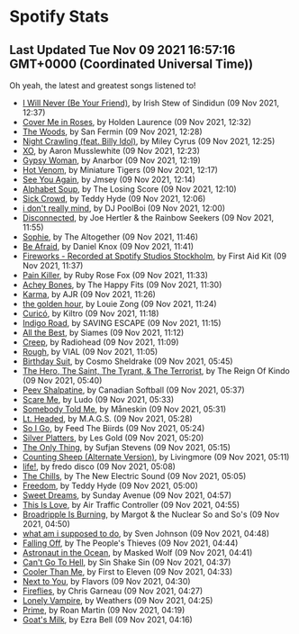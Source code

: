 
# Spotify Stats
## Last Updated Tue Nov 09 2021 16:57:16 GMT+0000 (Coordinated Universal Time))

Oh yeah, the latest and greatest songs listened to!

- [I Will Never (Be Your Friend)](https://www.last.fm/music/Irish+Stew+of+Sindidun/_/I+Will+Never+(Be+Your+Friend)), by Irish Stew of Sindidun (09 Nov 2021, 12:37)
- [Cover Me in Roses](https://www.last.fm/music/Holden+Laurence/_/Cover+Me+in+Roses), by Holden Laurence (09 Nov 2021, 12:32)
- [The Woods](https://www.last.fm/music/San+Fermin/_/The+Woods), by San Fermin (09 Nov 2021, 12:28)
- [Night Crawling (feat. Billy Idol)](https://www.last.fm/music/Miley+Cyrus/_/Night+Crawling+(feat.+Billy+Idol)), by Miley Cyrus (09 Nov 2021, 12:25)
- [XO](https://www.last.fm/music/Aaron+Musslewhite/_/XO), by Aaron Musslewhite (09 Nov 2021, 12:23)
- [Gypsy Woman](https://www.last.fm/music/Anarbor/_/Gypsy+Woman), by Anarbor (09 Nov 2021, 12:19)
- [Hot Venom](https://www.last.fm/music/Miniature+Tigers/_/Hot+Venom), by Miniature Tigers (09 Nov 2021, 12:17)
- [See You Again](https://www.last.fm/music/Jmsey/_/See+You+Again), by Jmsey (09 Nov 2021, 12:14)
- [Alphabet Soup](https://www.last.fm/music/The+Losing+Score/_/Alphabet+Soup), by The Losing Score (09 Nov 2021, 12:10)
- [Sick Crowd](https://www.last.fm/music/Teddy+Hyde/_/Sick+Crowd), by Teddy Hyde (09 Nov 2021, 12:06)
- [i don't really mind](https://www.last.fm/music/DJ+PoolBoi/_/i+don%27t+really+mind), by DJ PoolBoi (09 Nov 2021, 12:00)
- [Disconnected](https://www.last.fm/music/Joe+Hertler+&+the+Rainbow+Seekers/_/Disconnected), by Joe Hertler & the Rainbow Seekers (09 Nov 2021, 11:55)
- [Sophie](https://www.last.fm/music/The+Altogether/_/Sophie), by The Altogether (09 Nov 2021, 11:46)
- [Be Afraid](https://www.last.fm/music/Daniel+Knox/_/Be+Afraid), by Daniel Knox (09 Nov 2021, 11:41)
- [Fireworks - Recorded at Spotify Studios Stockholm](https://www.last.fm/music/First+Aid+Kit/_/Fireworks+-+Recorded+at+Spotify+Studios+Stockholm), by First Aid Kit (09 Nov 2021, 11:37)
- [Pain Killer](https://www.last.fm/music/Ruby+Rose+Fox/_/Pain+Killer), by Ruby Rose Fox (09 Nov 2021, 11:33)
- [Achey Bones](https://www.last.fm/music/The+Happy+Fits/_/Achey+Bones), by The Happy Fits (09 Nov 2021, 11:30)
- [Karma](https://www.last.fm/music/AJR/_/Karma), by AJR (09 Nov 2021, 11:26)
- [the golden hour](https://www.last.fm/music/Louie+Zong/_/the+golden+hour), by Louie Zong (09 Nov 2021, 11:24)
- [Curicó](https://www.last.fm/music/Kiltro/_/Curic%C3%B3), by Kiltro (09 Nov 2021, 11:18)
- [Indigo Road](https://www.last.fm/music/SAVING+ESCAPE/_/Indigo+Road), by SAVING ESCAPE (09 Nov 2021, 11:15)
- [All the Best](https://www.last.fm/music/Siames/_/All+the+Best), by Siames (09 Nov 2021, 11:12)
- [Creep](https://www.last.fm/music/Radiohead/_/Creep), by Radiohead (09 Nov 2021, 11:09)
- [Rough](https://www.last.fm/music/VIAL/_/Rough), by VIAL (09 Nov 2021, 11:05)
- [Birthday Suit](https://www.last.fm/music/Cosmo+Sheldrake/_/Birthday+Suit), by Cosmo Sheldrake (09 Nov 2021, 05:45)
- [The Hero, The Saint, The Tyrant, & The Terrorist](https://www.last.fm/music/The+Reign+Of+Kindo/_/The+Hero,+The+Saint,+The+Tyrant,+&+The+Terrorist), by The Reign Of Kindo (09 Nov 2021, 05:40)
- [Peev Shalpatine](https://www.last.fm/music/Canadian+Softball/_/Peev+Shalpatine), by Canadian Softball (09 Nov 2021, 05:37)
- [Scare Me](https://www.last.fm/music/Ludo/_/Scare+Me), by Ludo (09 Nov 2021, 05:33)
- [Somebody Told Me](https://www.last.fm/music/M%C3%A5neskin/_/Somebody+Told+Me), by Måneskin (09 Nov 2021, 05:31)
- [Lt. Headed](https://www.last.fm/music/M.A.G.S./_/Lt.+Headed), by M.A.G.S. (09 Nov 2021, 05:28)
- [So I Go](https://www.last.fm/music/Feed+The+Biirds/_/So+I+Go), by Feed The Biirds (09 Nov 2021, 05:24)
- [Silver Platters](https://www.last.fm/music/Les+Gold/_/Silver+Platters), by Les Gold (09 Nov 2021, 05:20)
- [The Only Thing](https://www.last.fm/music/Sufjan+Stevens/_/The+Only+Thing), by Sufjan Stevens (09 Nov 2021, 05:15)
- [Counting Sheep (Alternate Version)](https://www.last.fm/music/Livingmore/_/Counting+Sheep+(Alternate+Version)), by Livingmore (09 Nov 2021, 05:11)
- [life!](https://www.last.fm/music/fredo+disco/_/life!), by fredo disco (09 Nov 2021, 05:08)
- [The Chills](https://www.last.fm/music/The+New+Electric+Sound/_/The+Chills), by The New Electric Sound (09 Nov 2021, 05:05)
- [Freedom](https://www.last.fm/music/Teddy+Hyde/_/Freedom), by Teddy Hyde (09 Nov 2021, 05:00)
- [Sweet Dreams](https://www.last.fm/music/Sunday+Avenue/_/Sweet+Dreams), by Sunday Avenue (09 Nov 2021, 04:57)
- [This Is Love](https://www.last.fm/music/Air+Traffic+Controller/_/This+Is+Love), by Air Traffic Controller (09 Nov 2021, 04:55)
- [Broadripple Is Burning](https://www.last.fm/music/Margot+&+the+Nuclear+So+and+So%27s/_/Broadripple+Is+Burning), by Margot & the Nuclear So and So's (09 Nov 2021, 04:50)
- [what am i supposed to do](https://www.last.fm/music/Sven+Johnson/_/what+am+i+supposed+to+do), by Sven Johnson (09 Nov 2021, 04:48)
- [Falling Off](https://www.last.fm/music/The+People%27s+Thieves/_/Falling+Off), by The People's Thieves (09 Nov 2021, 04:44)
- [Astronaut in the Ocean](https://www.last.fm/music/Masked+Wolf/_/Astronaut+in+the+Ocean), by Masked Wolf (09 Nov 2021, 04:41)
- [Can't Go To Hell](https://www.last.fm/music/Sin+Shake+Sin/_/Can%27t+Go+To+Hell), by Sin Shake Sin (09 Nov 2021, 04:37)
- [Cooler Than Me](https://www.last.fm/music/First+to+Eleven/_/Cooler+Than+Me), by First to Eleven (09 Nov 2021, 04:33)
- [Next to You](https://www.last.fm/music/Flavors/_/Next+to+You), by Flavors (09 Nov 2021, 04:30)
- [Fireflies](https://www.last.fm/music/Chris+Garneau/_/Fireflies), by Chris Garneau (09 Nov 2021, 04:27)
- [Lonely Vampire](https://www.last.fm/music/Weathers/_/Lonely+Vampire), by Weathers (09 Nov 2021, 04:25)
- [Prime](https://www.last.fm/music/Roan+Martin/_/Prime), by Roan Martin (09 Nov 2021, 04:19)
- [Goat's Milk](https://www.last.fm/music/Ezra+Bell/_/Goat%27s+Milk), by Ezra Bell (09 Nov 2021, 04:16)
